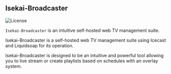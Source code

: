 ## Isekai-Broadcaster

![License](https://poser.pugx.org/leafo/scssphp/license.svg)

`Isekai-Broadcaster` is an intuitive self-hosted web TV management suite.

Isekai-Broadcaster is a self-hosted web TV management suite using Icecast and Liquidsoap for its operation.

Isekai-Broadcaster is designed to be an intuitive and powerful tool allowing you to live stream or create playlists based on schedules with an overlay system.
